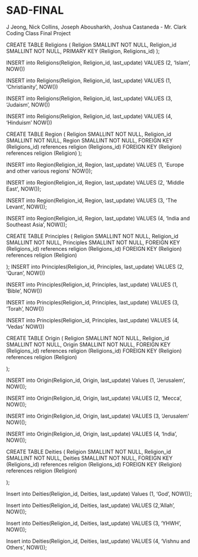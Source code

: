 # SAD-FINAL
J Jeong, Nick Collins, Joseph Abousharkh, Joshua Castaneda - Mr. Clark Coding Class Final Project

CREATE TABLE Religions (
	Religion SMALLINT NOT NULL,
	Religion_id SMALLINT NOT NULL,
	PRIMARY KEY (Religion, Religions_id)
);


INSERT into Religions(Religion, Religion_id, last_update)
VALUES (2, ‘Islam’, NOW())


INSERT into Religions(Religion, Religion_id, last_update)
VALUES (1, ‘Christianity’, NOW())
 
INSERT into Religions(Religion, Religion_id, last_update)
VALUES (3, ‘Judaism’, NOW())


INSERT into Religions(Religion, Religion_id, last_update)
VALUES (4, ‘Hinduism’ NOW())



CREATE TABLE Region (
	Religion SMALLINT NOT NULL,
	Religion_id SMALLINT NOT NULL,
	Region SMALLINT NOT NULL,
	FOREIGN KEY (Religions_id) references religion (Religions_id)
	FOREIGN KEY (Religion) references religion (Religion)
);


INSERT into Region(Religion_id, Region, last_update)
VALUES (1, 'Europe and other various regions' NOW());


INSERT into Region(Religion_id, Region, last_update)
VALUES  (2, 'Middle East', NOW());


INSERT into Region(Religion_id, Region, last_update)
VALUES (3, 'The Levant’, NOW());


INSERT into Region(Religion_id, Region, last_update)
VALUES (4, ‘India and Southeast Asia’, NOW());



CREATE TABLE Principles (
	Religion SMALLINT NOT NULL,
	Religion_id SMALLINT NOT NULL,
	Principles SMALLINT NOT NULL,
	FOREIGN KEY (Religions_id) references religion (Religions_id)
	FOREIGN KEY (Religion) references religion (Religion)


);
INSERT into Principles(Religion_id, Principles, last_update)
VALUES (2, ‘Quran’, NOW())


INSERT into Principles(Religion_id, Principles, last_update)
VALUES (1, ‘Bible’, NOW())
 
INSERT into Principles(Religion_id, Principles, last_update)
VALUES (3, ‘Torah’, NOW())


INSERT into Principles(Religion_id, Principles, last_update)
VALUES (4, ‘Vedas’ NOW())


	
CREATE TABLE Origin (
	Religion SMALLINT NOT NULL,
	Religion_id SMALLINT NOT NULL,
	Origin SMALLINT NOT NULL,
	FOREIGN KEY (Religions_id) references religion (Religions_id)
	FOREIGN KEY (Religion) references religion (Religion)


);


INSERT into Origin(Religion_id, Origin, last_update)
Values (1, ‘Jerusalem’, NOW());


INSERT into Origin(Religion_id, Origin, last_update)
VALUES (2, ‘Mecca’, NOW());


INSERT into Origin(Religion_id, Origin, last_update)
VALUES (3, ‘Jerusalem’ NOW(();


INSERT into Origin(Religion_id, Origin, last_update)
VALUES (4, ‘India’, NOW());



CREATE TABLE Deities (
Religion SMALLINT NOT NULL,
	Religion_id SMALLINT NOT NULL,
	Deities SMALLINT NOT NULL,
	FOREIGN KEY (Religions_id) references religion (Religions_id)
	FOREIGN KEY (Religion) references religion (Religion)


);

Insert into Deities(Religion_id, Deities, last_update)
Values (1, ‘God’, NOW());


Insert into Deities(Religion_id, Deities, last_update)
VALUES (2,‘Allah’, NOW());


Insert into Deities(Religion_id, Deities, last_update)
VALUES (3, ‘YHWH’, NOW());


Insert into Deities(Religion_id, Deities, last_update)
VALUES (4, ‘Vishnu and Others’, NOW());
